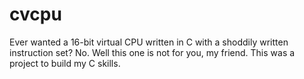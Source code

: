 # cvcpu
Ever wanted a 16-bit virtual CPU written in C with a shoddily written instruction set? No. Well this one is not for you, my friend. This was a project to build my C skills.
